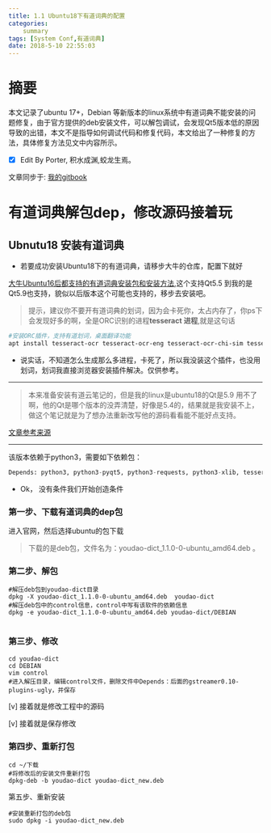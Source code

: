 ```yaml
---
title: 1.1 Ubuntu18下有道词典的配置
categories:     
    summary    
tags: [System Conf,有道词典]
date: 2018-5-10 22:55:03
---
```


# 摘要

本文记录了ubuntu 17+，Debian 等新版本的linux系统中有道词典不能安装的问题修复，由于官方提供的deb安装文件，可以解包调试，会发现Qt5版本低的原因导致的出错，本文不是指导如何调试代码和修复代码，本文给出了一种修复的方法，具体修复方法见文中内容所示。

- [x] Edit By Porter, 积水成渊,蛟龙生焉。

<!-- more -->

文章同步于: [我的gitbook](https://porter.gitbook.io/)

# 有道词典解包dep，修改源码接着玩

## Ubnutu18 安装有道词典

* 若要成功安装Ubuntu18下的有道词典，请移步大牛的仓库，配置下就好

[大牛Ubuntu16后都支持的有道词典安装包和安装方法](https://github.com/yomun/youdaodict_5.5),这个支持Qt5.5 到我的是Qt5.9也支持，貌似以后版本这个可能也支持的，移步去安装吧。

> 提示，建议你不要开有道词典的划词，因为会卡死你，太占内存了，你ps下会发现好多的啊，全是ORC识别的进程**tesseract 进程**,就是这句话

```bash
#安装ORC插件，支持有道划词，桌面翻译功能
apt install tesseract-ocr tesseract-ocr-eng tesseract-ocr-chi-sim tesseract-ocr-chi-tra 
```

* 说实话，不知道怎么生成那么多进程，卡死了，所以我没装这个插件，也没用划词，划词我直接浏览器安装插件解决。仅供参考。

----

> 本来准备安装有道云笔记的，但是我的linux是ubuntu18的Qt是5.9 用不了啊，他的Qt是哪个版本的没弄清楚，好像是5.4的，结果就是我安装不上，做这个笔记就是为了想办法重新改写他的源码看看能不能好点支持。

[文章参考来源](https://blog.csdn.net/wangxiao7474/article/details/61196238?utm_source=blogxgwz4)

----

该版本依赖于python3，需要如下依赖包：

```python
Depends: python3, python3-pyqt5, python3-requests, python3-xlib, tesseract-ocr, tesseract-ocr-eng, tesseract-ocr-chi-sim, tesseract-ocr-chi-tra, python3-pil, ttf-wqy-microhei, python3-lxml, python3-xdg, python3-pyqt5.qtmultimedia, python3-pyqt5.qtquick, python3-pyqt5.qtwebkit, gir1.2-appindicator3-0.1, python3-dbus, qtdeclarative5-controls-plugin, libqt5multimedia5-plugins,gstreamer0.10-plugins-ugly
```

* Ok， 没有条件我们开始创造条件

### 第一步、下载有道词典的dep包

进入官网，然后选择ubuntu的包下载

> 下载的是deb包，文件名为：youdao-dict_1.1.0-0-ubuntu_amd64.deb 。

### 第二步、解包

```dash 
#解压deb包到youdao-dict目录
dpkg -X youdao-dict_1.1.0-0-ubuntu_amd64.deb  youdao-dict
#解压deb包中的control信息，control中写有该软件的依赖信息
dpkg -e youdao-dict_1.1.0-0-ubuntu_amd64.deb youdao-dict/DEBIAN


```
### 第三步、修改

```dash
cd youdao-dict
cd DEBIAN
vim control
#进入解压目录，编辑control文件，删除文件中Depends：后面的gstreamer0.10-plugins-ugly，并保存
```

[v] 接着就是修改工程中的源码

[v] 接着就是保存修改

### 第四步、重新打包

```dash
cd ~/下载
#将修改后的安装文件重新打包
dpkg-deb -b youdao-dict youdao-dict_new.deb

```

第五步、重新安装

```dash 
#安装重新打包的deb包
sudo dpkg -i youdao-dict_new.deb
```
